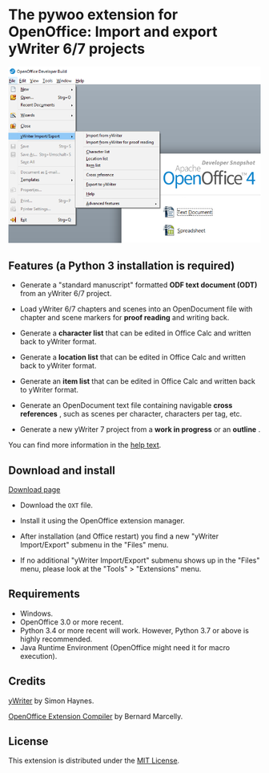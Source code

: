# The pywoo extension for OpenOffice: Import and export yWriter 6/7 projects

![Screenshot: Menu in LibreOffice](https://raw.githubusercontent.com/peter88213/pywoo/master/docs/Screenshots/lo_menu.png)

## Features (a Python 3 installation is required)

* Generate a "standard manuscript" formatted  __ODF text document (ODT)__  from an yWriter 6/7 project.

* Load yWriter 6/7 chapters and scenes into an OpenDocument file with chapter and scene markers for  __proof reading__  and writing back. 

* Generate a  __character list__  that can be edited in Office Calc and written back to yWriter format.

* Generate a  __location list__  that can be edited in Office Calc and written back to yWriter format.

* Generate an  __item list__  that can be edited in Office Calc and written back to yWriter format.

* Generate an OpenDocument text file containing navigable  __cross references__ , such as scenes per character, characters per tag, etc.

* Generate a new yWriter 7 project from a  __work in progress__  or an  __outline__ .

You can find more information in the [help text](https://raw.githubusercontent.com/peter88213/pywoo/master/oxt/help/help.html).

## Download and install

[Download page](https://github.com/peter88213/pywoo/releases/latest)

* Download the `OXT` file.

* Install it using the OpenOffice extension manager.

* After installation (and Office restart) you find a new "yWriter Import/Export" submenu in the "Files" menu.

* If no additional "yWriter Import/Export" submenu shows up in the "Files" menu, please look at the "Tools" > "Extensions" menu.

## Requirements

* Windows.
* OpenOffice 3.0 or more recent. 
* Python 3.4 or more recent will work. However, Python 3.7 or above is highly recommended.
* Java Runtime Environment (OpenOffice might need it for macro execution).

## Credits

[yWriter](http://spacejock.com/yWriter7.html) by Simon Haynes.

[OpenOffice Extension Compiler](https://wiki.openoffice.org/wiki/Extensions_Packager#Extension_Compiler) by Bernard Marcelly.

## License

This extension is distributed under the [MIT License](http://www.opensource.org/licenses/mit-license.php).
